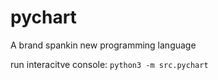 # pychart

A brand spankin new programming language

run interacitve console:
  `python3 -m src.pychart`
